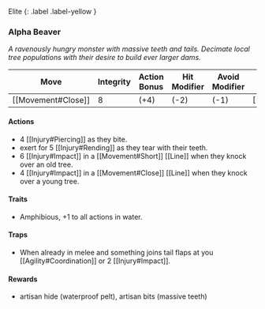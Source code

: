 Elite
{: .label .label-yellow }
### Alpha Beaver
*A ravenously hungry monster with massive teeth and tails. Decimate local tree populations with their desire to build ever larger dams.*

| Move               | Integrity | Action Bonus | Hit Modifier | Avoid Modifier | Weakness            | Resistance      |
| ------------------ | --------- | ------------ | ------------ | -------------- | ------------------- | --------------- |
| [[Movement#Close]] | 8         | (+4)         | (-2)         | (-1)           | [[Injury#Rending]]! | [[Injury#Cold]] |
#### Actions
* 4 [[Injury#Piercing]] as they bite.
* exert for 5 [[Injury#Rending]] as they tear with their teeth.
* 6 [[Injury#Impact]] in a [[Movement#Short]] [[Line]] when they knock over an old tree.
* 4 [[Injury#Impact]] in a [[Movement#Close]] [[Line]] when they knock over a young tree.
#### Traits
* Amphibious, +1 to all actions in water.
#### Traps
* When already in melee and something joins tail flaps at you [[Agility#Coordination]] or 2 [[Injury#Impact]].
#### Rewards
* artisan hide (waterproof pelt), artisan bits (massive teeth)